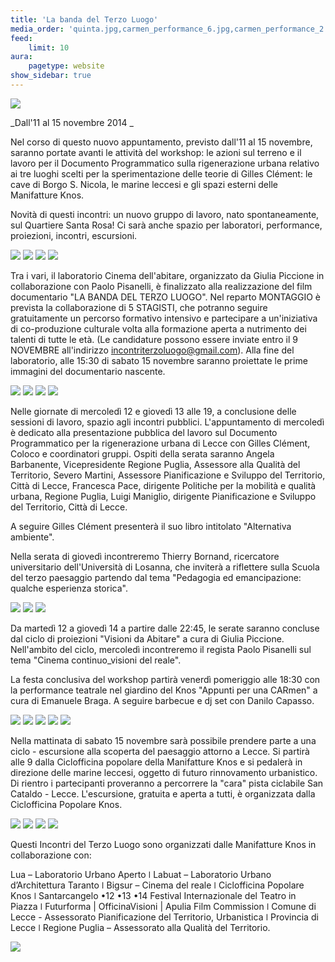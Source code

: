 ```yaml
---
title: 'La banda del Terzo Luogo'
media_order: 'quinta.jpg,carmen_performance_6.jpg,carmen_performance_2.jpg,carmen_performance_4.jpg,carmen_performance_3.jpg,carmen_performance_7.jpg,carmen_performance_8.jpg,giardino_visioni.jpg,giardino_piantumazione.jpg,piccone.jpg,marine.jpg,asfalto_taglio.jpg,cucina.jpg,lavori in corso.jpg,asfalto_terra.jpg,borgo san nicola.jpg,asfalto_nespolo.jpg,serigrafia.jpg,auditorio.jpg,asfalto_famiglia.jpg,asfalto_buche.jpg,asfalto_terra_1.jpg'
feed:
    limit: 10
aura:
    pagetype: website
show_sidebar: true
---
```


![](01-quinta.jpg)

_Dall'11 al 15 novembre 2014 _

Nel corso di questo nuovo appuntamento, previsto dall'11 al 15 novembre, saranno portate avanti le attività del workshop: le azioni sul terreno e il lavoro per il Documento Programmatico sulla rigenerazione urbana relativo ai tre luoghi scelti per la sperimentazione delle teorie di Gilles Clément: le cave di Borgo S. Nicola, le marine leccesi e gli spazi esterni delle Manifatture Knos.

Novità di questi incontri: un nuovo gruppo di lavoro, nato spontaneamente, sul Quartiere Santa Rosa!
Ci sarà anche spazio per laboratori, performance, proiezioni, incontri, escursioni.

![](asfalto_taglio.jpg)
![](asfalto_buche.jpg)
![](asfalto_terra.jpg)
![](asfalto_terra_1.jpg)

Tra i vari, il laboratorio Cinema dell'abitare, organizzato da Giulia Piccione in collaborazione con Paolo Pisanelli, è finalizzato alla realizzazione del film documentario "LA BANDA DEL TERZO LUOGO". Nel reparto MONTAGGIO è prevista la collaborazione di 5 STAGISTI, che potranno seguire gratuitamente un percorso formativo intensivo e partecipare a un'iniziativa di co-produzione culturale volta alla formazione aperta a nutrimento dei talenti di tutte le età. (Le candidature possono essere inviate entro il 9 NOVEMBRE all'indirizzo incontriterzoluogo@gmail.com). Alla fine del laboratorio, alle 15:30 di sabato 15 novembre saranno proiettate le prime immagini del documentario nascente.

![](asfalto_famiglia.jpg)
![](asfalto_nespolo.jpg)
![](borgo_san_nicola.jpg)
![](auditorio.jpg)

Nelle giornate di mercoledì 12 e giovedì 13 alle 19, a conclusione delle sessioni di lavoro, spazio agli incontri pubblici. L'appuntamento di mercoledì è dedicato alla presentazione pubblica del lavoro sul Documento Programmatico per la rigenerazione urbana di Lecce con Gilles Clément, Coloco e coordinatori gruppi. Ospiti della serata saranno Angela Barbanente, Vicepresidente Regione Puglia, Assessore alla Qualità del Territorio, Severo Martini, Assessore Pianificazione e Sviluppo del Territorio, Città di Lecce, Francesca Pace, dirigente Politiche per la mobilità e qualità urbana, Regione Puglia, Luigi Maniglio, dirigente Pianificazione e Sviluppo del Territorio, Città di Lecce.

A seguire Gilles Clément presenterà il suo libro intitolato "Alternativa ambiente".

Nella serata di giovedì incontreremo Thierry Bornand, ricercatore universitario dell'Università di Losanna, che inviterà a riflettere sulla Scuola del terzo paesaggio partendo dal tema "Pedagogia ed emancipazione: qualche esperienza storica".

 ![](piccone.jpg)
 ![](giardino_piantumazione.jpg)
 ![](marine.jpg)

Da martedì 12 a giovedì 14 a partire dalle 22:45, le serate saranno concluse dal ciclo di proiezioni "Visioni da Abitare" a cura di Giulia Piccione. Nell'ambito del ciclo, mercoledì incontreremo il regista Paolo Pisanelli sul tema "Cinema continuo_visioni del reale".

La festa conclusiva del workshop partirà venerdì pomeriggio alle 18:30 con la performance teatrale nel giardino del Knos "Appunti per una CARmen" a cura di Emanuele Braga. A seguire barbecue e dj set con Danilo Capasso.

 ![](carmen_performance_2.jpg)
 ![](carmen_performance_3.jpg)
 ![](carmen_performance_4.jpg)
 ![](carmen_performance_7.jpg)
 ![](carmen_performance_6.jpg)

Nella mattinata di sabato 15 novembre sarà possibile prendere parte a una ciclo - escursione alla scoperta del paesaggio attorno a Lecce. Si partirà alle 9 dalla Ciclofficina popolare della Manifatture Knos e si pedalerà in direzione delle marine leccesi, oggetto di futuro rinnovamento urbanistico. Di rientro i partecipanti proveranno a percorrere la "cara" pista ciclabile San Cataldo - Lecce. L'escursione, gratuita e aperta a tutti, è organizzata dalla Ciclofficina Popolare Knos. 

 ![](serigrafia.jpg)
 ![](cucina.jpg)
 ![](lavori%20in%20corso.jpg)
 ![](giardino_visioni.jpg)

Questi Incontri del Terzo Luogo sono organizzati dalle Manifatture Knos in collaborazione con:

Lua – Laboratorio Urbano Aperto ǀ Labuat – Laboratorio Urbano d’Architettura Taranto ǀ Bigsur – Cinema del reale ǀ Ciclofficina Popolare Knos ǀ Santarcangelo •12 •13 •14 Festival Internazionale del Teatro in Piazza ǀ Futurforma | OfficinaVisioni | Apulia Film Commission ǀ Comune di Lecce - Assessorato Pianificazione del Territorio, Urbanistica ǀ Provincia di Lecce ǀ Regione Puglia – Assessorato alla Qualità del Territorio.

![](carmen_performance_8.jpg)
